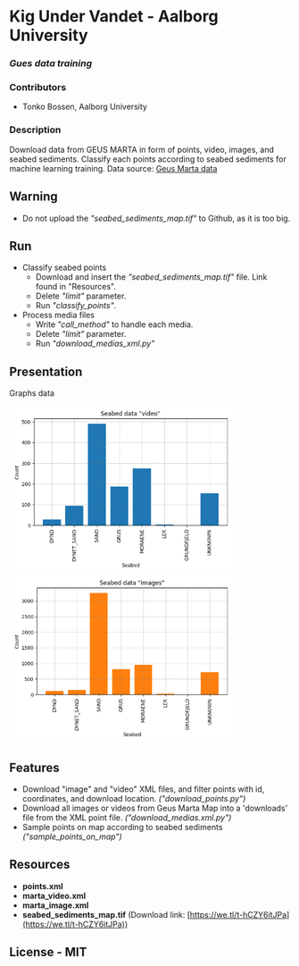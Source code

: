 
# Kig Under Vandet - Aalborg University
### _Gues data training_

### Contributors
- Tonko Bossen, Aalborg University 

### Description
Download data from GEUS MARTA in form of points, video, images, and seabed sediments. 
Classify each points according to seabed sediments for machine learning training.
Data source: [Geus Marta data](
https://data.geus.dk/geusmap/?mapname=marta#baslay=baseMapDa&optlay=&extent=19081.47838710714,5990066.985780745,1043081.4783871071,6481066.985780745)

## Warning
- Do not upload the _"seabed_sediments_map.tif"_ to Github, as it is too big.
  
## Run
- Classify seabed points
  - Download and insert the _"seabed_sediments_map.tif"_ file. Link found in "Resources".
  - Delete _"limit"_ parameter.
  - Run _"classify_points"_.
- Process media files
  - Write _"call_method"_ to handle each media.
  - Delete _"limit"_ parameter.
  - Run _"download_medias_xml.py"_

## Presentation
Graphs data
<p float="left">
  <img src="presentation/seabed_data_video.png" width="400" />
  <img src="presentation/seabed_data_images.png" width="400" /> 
</p>

## Features
- Download "image" and "video" XML files, and filter points with id, coordinates, and download location. _("download_points.py")_
- Download all images or videos from Geus Marta Map into a 'downloads' file from the XML point file. _("download_medias.xml.py")_
- Sample points on map according to seabed sediments _("sample_points_on_map")_

## Resources
- __points.xml__
- __marta_video.xml__
- __marta_image.xml__
- __seabed_sediments_map.tif__ (Download link: [https://we.tl/t-hCZY6itJPa](https://we.tl/t-hCZY6itJPa))

## License - MIT
